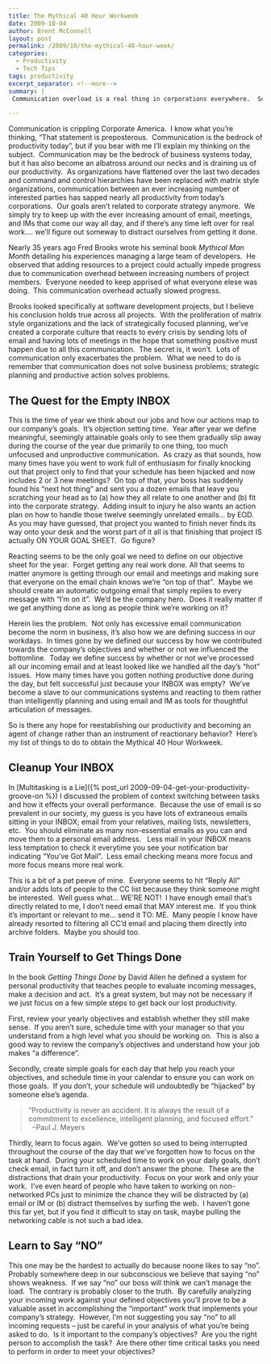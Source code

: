 ```yaml
---
title: The Mythical 40 Hour Workweek
date: 2009-10-04
author: Brent McConnell
layout: post
permalink: /2009/10/the-mythical-40-hour-week/
categories:
  - Productivity
  - Tech Tips
tags: productivity
excerpt_separator: <!--more-->
summary: |
 Communication overload is a real thing in corporations everywhere.  Some simple recommendations to help take back your day from email. 

---
```

Communication is crippling Corporate America.  I know what you’re thinking, “That statement is preposterous.  Communication is the bedrock of productivity today”, but if you bear with me I’ll explain my thinking on the subject.  Communication may be the bedrock of business systems today, but it has also become an albatross around our necks and is draining us of our productivity.  As organizations have flattened over the last two decades and command and control hierarchies have been replaced with matrix style organizations, communication between an ever increasing number of interested parties has sapped nearly all productivity from today’s corporations.  <!--more--> Our goals aren’t related to corporate strategy anymore.  We simply try to keep up with the ever increasing amount of email, meetings, and IMs that come our way all day, and if there’s any time left over for real work…. we’ll figure out someway to distract ourselves from getting it done.

Nearly 35 years ago Fred Brooks wrote his seminal book <em>Mythical Man Month</em> detailing his experiences managing a large team of developers.  He observed that adding resources to a project could actually impede progress due to communication overhead between increasing numbers of project members.  Everyone needed to keep apprised of what everyone elese was doing.  This communication overhead actually slowed progress.

Brooks looked specifically at software development projects, but I believe his conclusion holds true across all projects.  With the proliferation of matrix style organizations and the lack of strategically focused planning, we’ve created a corporate culture that reacts to every crisis by sending lots of email and having lots of meetings in the hope that something positive must happen due to all this communication.  The secret is, it won’t.  Lots of communication only exacerbates the problem.  What we need to do is remember that communication does not solve business problems; strategic planning and productive action solves problems.

## The Quest for the Empty INBOX
This is the time of year we think about our jobs and how our actions map to our company’s goals.  It’s objection setting time.  Year after year we define meaningful, seemingly attainable goals only to see them gradually slip away during the course of the year due primarily to one thing, too much unfocused and unproductive communication.  As crazy as that sounds, how many times have you went to work full of enthusiasm for finally knocking out that project only to find that your schedule has been hijacked and now includes 2 or 3 new meetings?  On top of that, your boss has suddenly found his “next hot thing” and sent you a dozen emails that leave you scratching your head as to (a) how they all relate to one another and (b) fit into the corporate strategy.  Adding insult to injury he also wants an action plan on how to handle those twelve seemingly unrelated emails… by EOD.  As you may have guessed, that project you wanted to finish never finds its way onto your desk and the worst part of it all is that finishing that project IS actually ON YOUR GOAL SHEET.  Go figure?

Reacting seems to be the only goal we need to define on our objective sheet for the year.  Forget getting any real work done. All that seems to matter anymore is getting through our email and meetings and making sure that everyone on the email chain knows we’re “on top of that”.  Maybe we should create an automatic outgoing email that simply replies to every message with “I’m on it”.  We’d be the company hero.  Does it really matter if we get anything done as long as people think we’re working on it?

Herein lies the problem.  Not only has excessive email communication become the norm in business, it’s also how we are defining success in our workdays.  In times gone by we defined our success by how we contributed towards the company’s objectives and whether or not we influenced the bottomline.  Today we define success by whether or not we’ve processed all our incoming email and at least looked like we handled all the day’s “hot” issues.  How many times have you gotten nothing productive done during the day, but felt successful just because your INBOX was empty?  We’ve become a slave to our communications systems and reacting to them rather than intelligently planning and using email and IM as tools for thoughtful articulation of messages.

So is there any hope for reestablishing our productivity and becoming an agent of change rather than an instrument of reactionary behavior?  Here’s my list of things to do to obtain the Mythical 40 Hour Workweek.

## Cleanup Your INBOX
In [Multitasking is a Lie]({% post_url 2009-09-04-get-your-productivity-groove-on %}) I discussed the problem of context switching between tasks and how it effects your overall performance.  Because the use of email is so prevalent in our society, my guess is you have lots of extraneous emails sitting in your INBOX; email from your relatives, mailing lists, newsletters, etc.  You should eliminate as many non-essential emails as you can and move them to a personal email address.   Less mail in your INBOX means less temptation to check it everytime you see your notification bar indicating “You’ve Got Mail”.  Less email checking means more focus and more focus means more real work.

This is a bit of a pet peeve of mine.  Everyone seems to hit “Reply All” and/or adds lots of people to the CC list because they think someone might be interested.  Well guess what… WE’RE NOT!  I have enough email that’s directly related to me, I don’t need email that MAY interest me.  If you think it’s important or relevant to me… send it TO: ME.  Many people I know have already resorted to filtering all CC’d email and placing them directly into archive folders.  Maybe you should too.

## Train Yourself to Get Things Done
In the book <em>Getting Things Done</em> by David Allen he defined a system for personal productivity that teaches people to evaluate incoming messages, make a decision and act.  It’s a great system, but may not be necessary if we just focus on a few simple steps to get back our lost productivity.

First, review your yearly objectives and establish whether they still make sense.  If you aren’t sure, schedule time with your manager so that you understand from a high level what you should be working on.  This is also a good way to review the company’s objectives and understand how your job makes “a difference”.

Secondly, create simple goals for each day that help you reach your objectives, and schedule time in your calendar to ensure you can work on those goals.  If you don’t, your schedule will undoubtedly be “hijacked” by someone else’s agenda.

<blockquote>“Productivity is never an accident. It is always the result of a commitment to excellence, intelligent planning, and focused effort.”<br>  –Paul J. Meyers</blockquote>

Thirdly, learn to focus again.  We’ve gotten so used to being interrupted throughout the course of the day that we’ve forgotten how to focus on the task at hand.  During your scheduled time to work on your daily goals, don’t check email, in fact turn it off, and don’t answer the phone.  These are the distractions that drain your productivity.  Focus on your work and only your work.  I’ve even heard of people who have taken to working on non-networked PCs just to minimize the chance they will be distracted by (a) email or IM or (b) distract themselves by surfing the web.  I haven’t gone this far yet, but if you find it difficult to stay on task, maybe pulling the networking cable is not such a bad idea.

## Learn to Say “NO”
This one may be the hardest to actually do because noone likes to say “no”.  Probably somewhere deep in our subconscious we believe that saying “no” shows weakness.  If we say “no” our boss will think we can’t manage the load.  The contrary is probably closer to the truth.  By carefully analyzing your incoming work against your defined objectives you’ll prove to be a valuable asset in accomplishing the “important” work that implements your company’s strategy.  However, I’m not suggesting you say “no” to all incoming requests – just be careful in your analysis of what you’re being asked to do.  Is it important to the company’s objectives?  Are you the right person to accomplish the task?  Are there other time critical tasks you need to perform in order to meet your objectives?